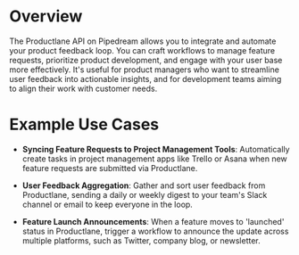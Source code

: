 # Overview

The Productlane API on Pipedream allows you to integrate and automate your product feedback loop. You can craft workflows to manage feature requests, prioritize product development, and engage with your user base more effectively. It's useful for product managers who want to streamline user feedback into actionable insights, and for development teams aiming to align their work with customer needs.

# Example Use Cases

- **Syncing Feature Requests to Project Management Tools**: Automatically create tasks in project management apps like Trello or Asana when new feature requests are submitted via Productlane.

- **User Feedback Aggregation**: Gather and sort user feedback from Productlane, sending a daily or weekly digest to your team's Slack channel or email to keep everyone in the loop.

- **Feature Launch Announcements**: When a feature moves to 'launched' status in Productlane, trigger a workflow to announce the update across multiple platforms, such as Twitter, company blog, or newsletter.
